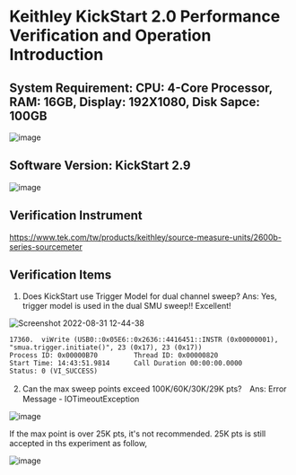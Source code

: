 # Keithley KickStart 2.0 Performance Verification and Operation Introduction

## System Requirement: CPU: 4-Core Processor, RAM: 16GB, Display: 192X1080, Disk Sapce: 100GB

![image](https://user-images.githubusercontent.com/55008636/187593966-8dd1d0e0-d2bb-4b99-bc5b-b42bb7dfd413.png)

## Software Version: KickStart 2.9

![image](https://user-images.githubusercontent.com/55008636/187593706-01bb6d0e-9525-4a36-b7e9-d84fa54385f5.png)

## Verification Instrument

https://www.tek.com/tw/products/keithley/source-measure-units/2600b-series-sourcemeter

## Verification Items

1. Does KickStart use Trigger Model for dual channel sweep? Ans: Yes, trigger model is used in the dual SMU sweep!! Excellent!

![Screenshot 2022-08-31 12-44-38](https://user-images.githubusercontent.com/55008636/187594557-5bc4d27f-e70e-4e5e-9410-772fbae2927c.png)

```
17360.  viWrite (USB0::0x05E6::0x2636::4416451::INSTR (0x00000001), "smua.trigger.initiate()", 23 (0x17), 23 (0x17))
Process ID: 0x00000B70         Thread ID: 0x00000820
Start Time: 14:43:51.9814      Call Duration 00:00:00.0000
Status: 0 (VI_SUCCESS)
```

2. Can the max sweep points exceed 100K/60K/30K/29K pts?　Ans: Error Message - IOTimeoutException

![image](https://user-images.githubusercontent.com/55008636/187595148-660ee83f-311d-4169-970e-19cea501bb29.png)

If the max point is over 25K pts, it's not recommended. 25K pts is still accepted in ths experiment as follow,

![image](https://user-images.githubusercontent.com/55008636/187596170-d7451ca6-7db9-47d2-af59-8b9dd26ff032.png)


